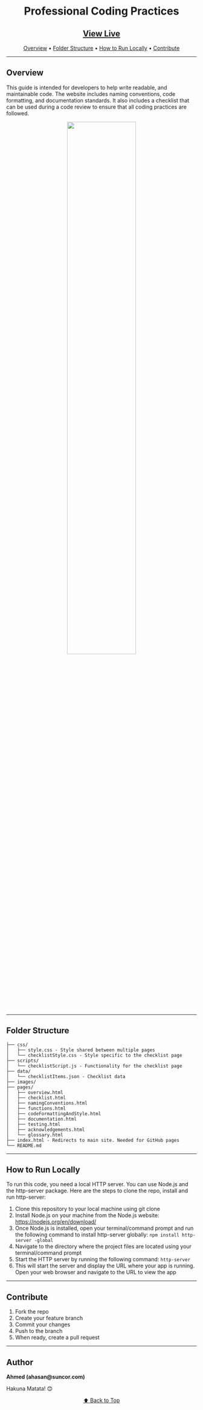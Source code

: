 <h1 align="center">Professional Coding Practices</h1>
<h2 align="center"><a href="https://ahasan-suncor.github.io/ProfessionalCodingPractices/">View Live</a></h2>

<div align="center">

[Overview](#overview) • 
[Folder Structure](#folder-structure) • 
[How to Run Locally](#how-to-run-locally) • 
[Contribute](#contribute)
</div>

---
## Overview
This guide is intended for developers to help write readable, and maintainable code.
The website includes naming conventions, code formatting, and documentation standards.
It also includes a checklist that can be used during a code review to ensure that all coding practices are followed.

<p align="center"><img  src="https://user-images.githubusercontent.com/84206795/223031233-eaf4003e-8313-4fd7-b9ec-d8975fd438a5.gif" width="60%"></p>

---
## Folder Structure
```
├── css/
│   ├── style.css - Style shared between multiple pages
│   └── checklistStyle.css - Style specific to the checklist page
├── scripts/
│   └── checklistScript.js - Functionality for the checklist page
├── data/
│   └── checklistItems.json - Checklist data
├── images/
├── pages/
│   ├── overview.html
│   ├── checklist.html
│   ├── namingConventions.html
│   ├── functions.html
│   ├── codeFormattingAndStyle.html
│   ├── documentation.html
│   ├── testing.html
│   ├── acknowledgements.html
│   └── glossary.html
├── index.html - Redirects to main site. Needed for GitHub pages
└── README.md
```

---
## How to Run Locally
To run this code, you need a local HTTP server. You can use Node.js and the http-server package. Here are the steps to clone the repo, install and run http-server:
1. Clone this repository to your local machine using git clone
2. Install Node.js on your machine from the Node.js website: https://nodejs.org/en/download/
3. Once Node.js is installed, open your terminal/command prompt and run the following command to install http-server globally: `npm install http-server -global`
4. Navigate to the directory where the project files are located using your terminal/command prompt
5. Start the HTTP server by running the following command: `http-server`
6. This will start the server and display the URL where your app is running. Open your web browser and navigate to the URL to view the app

---
## Contribute
1. Fork the repo
2. Create your feature branch
3. Commit your changes
4. Push to the branch
5. When ready, create a pull request

---
## Author
**Ahmed (&#097;&#104;&#097;&#115;&#097;&#110;&#064;&#115;&#117;&#110;&#099;&#111;&#114;&#046;&#099;&#111;&#109;)**

Hakuna Matata! 😊

<div align="center">

[⬆ Back to Top](#overview)
</div>
